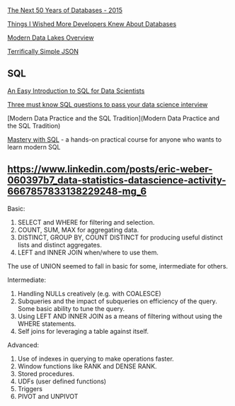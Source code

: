 [The Next 50 Years of Databases - 2015](http://www.cs.cmu.edu/~pavlo/blog/2015/09/the-next-50-years-of-databases.html)

[Things I Wished More Developers Knew About Databases](https://medium.com/@rakyll/things-i-wished-more-developers-knew-about-databases-2d0178464f78)

[Modern Data Lakes Overview](https://developer.sh/posts/delta-lake-and-iceberg)

[Terrifically Simple JSON](https://github.com/mpnally/Terrifically-Simple-JSON)

## SQL

[An Easy Introduction to SQL for Data Scientists](https://towardsdatascience.com/an-easy-introduction-to-sql-for-data-scientists-83363ae004b9)

[Three must know SQL questions to pass your data science interview](https://medium.com/@jayfeng/three-must-know-sql-questions-to-pass-your-data-science-interview-463311c7eaea)

[Modern Data Practice and the SQL Tradition](Modern Data Practice and the SQL Tradition)

[Mastery with SQL](https://www.masterywithsql.com/) - a hands-on practical course for anyone who wants to learn modern SQL

## https://www.linkedin.com/posts/eric-weber-060397b7_data-statistics-datascience-activity-6667857833138229248-mg_6

Basic:
1. SELECT and WHERE for filtering and selection.
2. COUNT, SUM, MAX for aggregating data.
3. DISTINCT, GROUP BY, COUNT DISTINCT for producing useful distinct lists and distinct aggregates.
4. LEFT and INNER JOIN when/where to use them.

The use of UNION seemed to fall in basic for some, intermediate for others.

Intermediate:
1. Handling NULLs creatively (e.g. with COALESCE)
2. Subqueries and the impact of subqueries on efficiency of the query. Some basic ability to tune the query.
3. Using LEFT AND INNER JOIN as a means of filtering without using the WHERE statements.
4. Self joins for leveraging a table against itself.

Advanced:
1. Use of indexes in querying to make operations faster.
2. Window functions like RANK and DENSE RANK.
3. Stored procedures.
4. UDFs (user defined functions)
5. Triggers
6. PIVOT and UNPIVOT
